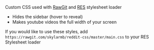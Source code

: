 Custom CSS used with [RawGit](https://rawgit.com/) and [RES](https://redditenhancementsuite.com/) stylesheet loader

- Hides the sidebar (hover to reveal)
- Makes youtube videos the full width of your screen

If you would like to use these styles, add `https://rawgit.com/skylarmb/reddit-css/master/main.css` to your RES Stylesheet loader
